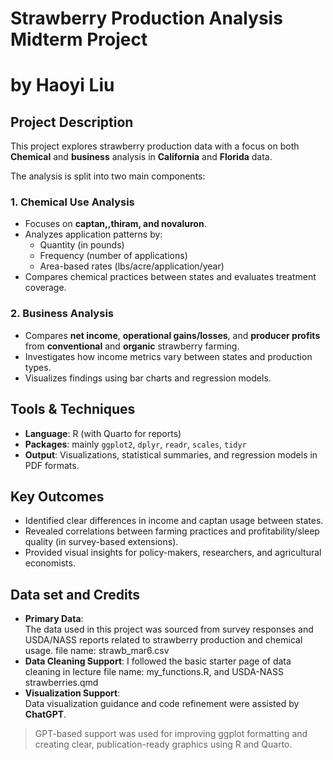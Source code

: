 # Strawberry Production Analysis Midterm Project 
# by Haoyi Liu

## Project Description

This project explores strawberry production data with a focus on both **Chemical** and **business** analysis in **California** and **Florida** data.

The analysis is split into two main components:
### 1. Chemical Use Analysis
- Focuses on **captan,,thiram, and novaluron**.
- Analyzes application patterns by:
  - Quantity (in pounds)
  - Frequency (number of applications)
  - Area-based rates (lbs/acre/application/year)
- Compares chemical practices between states and evaluates treatment coverage.

### 2. Business Analysis
- Compares **net income**, **operational gains/losses**, and **producer profits** from **conventional** and **organic** strawberry farming.
- Investigates how income metrics vary between states and production types.
- Visualizes findings using bar charts and regression models.

## Tools & Techniques
- **Language**: R (with Quarto for reports)
- **Packages**: mainly `ggplot2`, `dplyr`, `readr`, `scales`, `tidyr`
- **Output**: Visualizations, statistical summaries, and regression models in PDF formats.

## Key Outcomes
- Identified clear differences in income and captan usage between states.
- Revealed correlations between farming practices and profitability/sleep quality (in survey-based extensions).
- Provided visual insights for policy-makers, researchers, and agricultural economists.

## Data set and Credits

- **Primary Data**:  
  The data used in this project was sourced from survey responses and USDA/NASS reports related to strawberry production and chemical usage.
  file name: strawb_mar6.csv
- **Data Cleaning Support**:
  I followed the basic starter page of data cleaning in lecture
  file name: my_functions.R, and USDA-NASS strawberries.qmd
- **Visualization Support**:  
  Data visualization guidance and code refinement were assisted by **ChatGPT**.
> GPT-based support was used for improving ggplot formatting and creating clear, publication-ready graphics using R and Quarto.


